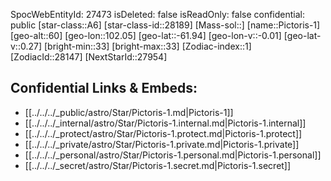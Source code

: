 ﻿---
location: [-61.94,-102.05,60]
type: Star
tags:
- astro/Star

---
SpocWebEntityId: 27473
isDeleted: false
isReadOnly: false
confidential: public
[star-class::A6]
[star-class-id::28189]
[Mass-sol::]
[name::Pictoris-1]
[geo-alt::60]
[geo-lon::102.05]
[geo-lat::-61.94]
[geo-lon-v::-0.01]
[geo-lat-v::0.27]
[bright-min::33]
[bright-max::33]
[Zodiac-index::1]
[ZodiacId::28147]
[NextStarId::27954]



## Confidential Links & Embeds: 
- [[../../../_public/astro/Star/Pictoris-1.md|Pictoris-1]] 
- [[../../../_internal/astro/Star/Pictoris-1.internal.md|Pictoris-1.internal]] 
- [[../../../_protect/astro/Star/Pictoris-1.protect.md|Pictoris-1.protect]] 
- [[../../../_private/astro/Star/Pictoris-1.private.md|Pictoris-1.private]] 
- [[../../../_personal/astro/Star/Pictoris-1.personal.md|Pictoris-1.personal]] 
- [[../../../_secret/astro/Star/Pictoris-1.secret.md|Pictoris-1.secret]] 
